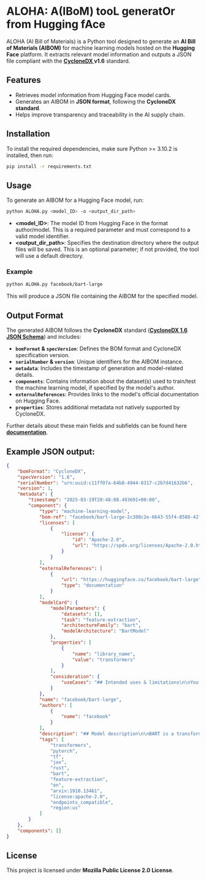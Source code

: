 # ALOHA: A(IBoM) tooL generatOr from Hugging fAce

ALOHA (AI Bill of Materials) is a Python tool designed to generate an **AI Bill of Materials (AIBOM)** for machine learning models hosted on the **Hugging Face** platform. It extracts relevant model information and outputs a JSON file compliant with the **[CycloneDX ](https://cyclonedx.org/)v1.6** standard.


## Features
- Retrieves model information from Hugging Face model cards.
- Generates an AIBOM in **JSON format**, following the **CycloneDX standard**.
- Helps improve transparency and traceability in the AI supply chain.

## Installation
To install the required dependencies, make sure Python >= 3.10.2 is installed, then run:

```sh
pip install -r requirements.txt
```


## Usage
To generate an AIBOM for a Hugging Face model, run:
```sh
python ALOHA.py <model_ID> -o <output_dir_path>
```
- **<model_ID>**: The model ID from Hugging Face in the format author/model. This is a required parameter and must correspond to a valid model identifier.
- **<output_dir_path>**: Specifies the destination directory where the output files will be saved. This is an optional parameter; if not provided, the tool will use a default directory.

### Example
```sh
python ALOHA.py facebook/bart-large
```
This will produce a JSON file containing the AIBOM for the specified model.

## Output Format
The generated AIBOM follows the **CycloneDX** standard (**[CycloneDX 1.6 JSON Schema](https://cyclonedx.org/docs/1.6/json/)**) and includes:
- **`bomFormat` & `specVersion`**: Defines the BOM format and CycloneDX specification version.
- **`serialNumber` & `version`**: Unique identifiers for the AIBOM instance.
- **`metadata`**: Includes the timestamp of generation and model-related details.
- **`components`**: Contains information about the dataset(s) used to train/test the machine learning model, if specified by the model's author.
- **`externalReferences`**: Provides links to the model's official documentation on Hugging Face.
- **`properties`**: Stores additional metadata not natively supported by CycloneDX.

Further details about these main fields and subfields can be found here **[documentation](https://github.com/MSR4SBOM/ALOHA/blob/main/documentation.json)**.

## Example JSON output:
```json
{
    "bomFormat": "CycloneDX",
    "specVersion": "1.6",
    "serialNumber": "urn:uuid:c11ff07a-64b8-4944-8317-c2b7d41632b6",
    "version": 1,
    "metadata": {
        "timestamp": "2025-03-19T20:48:08.493691+00:00",
        "component": {
            "type": "machine-learning-model",
            "bom-ref": "facebook/bart-large-2c308c2e-6643-55f4-8588-42fb9fc394cd",
            "licenses": [
                {
                    "license": {
                        "id": "Apache-2.0",
                        "url": "https://spdx.org/licenses/Apache-2.0.html"
                    }
                }
            ],
            "externalReferences": [
                {
                    "url": "https://huggingface.co/facebook/bart-large",
                    "type": "documentation"
                }
            ],
            "modelCard": {
                "modelParameters": {
                    "datasets": [],
                    "task": "feature-extraction",
                    "architectureFamily": "bart",
                    "modelArchitecture": "BartModel"
                },
                "properties": [
                    {
                        "name": "library_name",
                        "value": "transformers"
                    }
                ],
                "consideration": {
                    "useCases": "## Intended uses & limitations\n\nYou can use the raw model for text infilling. However, the model is mostly meant to be fine-tuned on a supervised dataset. See the [model hub](https://huggingface.co/models?search=bart) to look for fine-tuned versions on a task that interests you.\n"
                }
            },
            "name": "facebook/bart-large",
            "authors": [
                {
                    "name": "facebook"
                }
            ],
            "description": "## Model description\n\nBART is a transformer encoder-decoder (seq2seq) model with a bidirectional (BERT-like) encoder and an autoregressive (GPT-like) decoder. BART is pre-trained by (1) corrupting text with an arbitrary noising function, and (2) learning a model to reconstruct the original text.\n\nBART is particularly effective when fine-tuned for text generation (e.g. summarization, translation) but also works well for comprehension tasks (e.g. text classification, question answering).\n",
            "tags": [
                "transformers",
                "pytorch",
                "tf",
                "jax",
                "rust",
                "bart",
                "feature-extraction",
                "en",
                "arxiv:1910.13461",
                "license:apache-2.0",
                "endpoints_compatible",
                "region:us"
            ]
        }
    },
    "components": []
}
```

## License
This project is licensed under **Mozilla Public License 2.0 License**.
